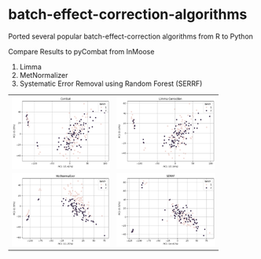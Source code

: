 # batch-effect-correction-algorithms
Ported several popular batch-effect-correction algorithms from R to Python

Compare Results to pyCombat from InMoose
1. Limma
2. MetNormalizer
3. Systematic Error Removal using Random Forest (SERRF)


<table>
  <tr>
    <td><img src="figures/Combat.png" alt="Combat" width="200"/></td>
    <td><img src="figures/Limma.png" alt="Limma" width="200"/></td>
  </tr>
  <tr>
    <td><img src="figures/MetNorm.png" alt="MetNormalizer" width="200"/></td>
    <td><img src="figures/SERRF.png" alt="SERRF" width="200"/></td>
  </tr>
</table>